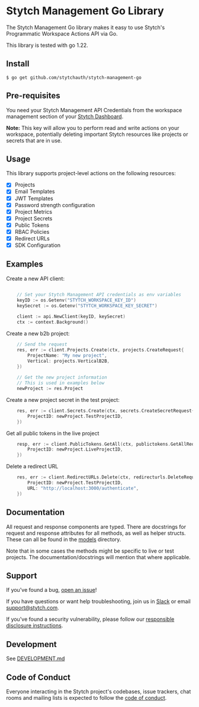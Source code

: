 # Stytch Management Go Library 

The Stytch Management Go library makes it easy to use Stytch's Programmatic Workspace Actions API via Go. 

This library is tested with go 1.22.

## Install

```
$ go get github.com/stytchauth/stytch-management-go
```

## Pre-requisites

You need your Stytch Management API Credentials from the workspace management section of your [Stytch Dashboard](https://stytch.com/dashboard/settings/management-api).

**Note:** This key will allow you to perform read and write actions on your workspace,
potentially deleting important Stytch resources like projects or secrets that are in use.

## Usage

This library supports project-level actions on the following resources:

- [x] Projects
- [x] Email Templates
- [x] JWT Templates
- [x] Password strength configuration
- [x] Project Metrics
- [x] Project Secrets
- [x] Public Tokens
- [x] RBAC Policies
- [x] Redirect URLs
- [x] SDK Configuration

## Examples

Create a new API client:

```go

    // Set your Stytch Management API credentials as env variables
    keyID := os.Getenv("STYTCH_WORKSPACE_KEY_ID")
    keySecret := os.Getenv("STYTCH_WORKSPACE_KEY_SECRET")
    
    client := api.NewClient(keyID, keySecret)
    ctx := context.Background()

```

Create a new b2b project:

```go
    // Send the request
    res, err := client.Projects.Create(ctx, projects.CreateRequest{
        ProjectName: "My new project",
        Vertical: projects.VerticalB2B,
    })
    
    // Get the new project information
    // This is used in examples below
    newProject := res.Project
```

Create a new project secret in the test project:

```go
    res, err := client.Secrets.Create(ctx, secrets.CreateSecretRequest{
        ProjectID: newProject.TestProjectID,
    })
```

Get all public tokens in the live project

```go
    resp, err := client.PublicTokens.GetAll(ctx, publictokens.GetAllRequest{
        ProjectID: newProject.LiveProjectID,
    })
```

Delete a redirect URL

```go
    res, err := client.RedirectURLs.Delete(ctx, redirecturls.DeleteRequest{
        ProjectID: newProject.TestProjectID,
        URL: "http://localhost:3000/authenticate",
    })
```

## Documentation

All request and response components are typed. There are docstrings for request and 
response attributes for all methods, as well as helper structs. 
These can all be found in the [models](./pkg/models) directory. 

Note that in some cases the methods might be specific to live or test projects. The 
documentation/docstrings will mention that where applicable.

## Support

If you've found a bug, [open an issue](https://github.com/stytchauth/stytch-management-go/issues/new)!

If you have questions or want help troubleshooting, join us in [Slack](https://stytch.com/docs/resources/support/overview) or email support@stytch.com.

If you've found a security vulnerability, please follow our [responsible disclosure instructions](https://stytch.com/docs/resources/security-and-trust/security#:~:text=Responsible%20disclosure%20program).

## Development

See [DEVELOPMENT.md](DEVELOPMENT.md)

## Code of Conduct

Everyone interacting in the Stytch project's codebases, issue trackers, chat rooms and mailing lists is expected to follow the [code of conduct](CODE_OF_CONDUCT.md).
